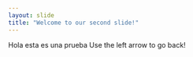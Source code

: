 ```yaml
---
layout: slide
title: "Welcome to our second slide!"
---
```

Hola esta es una prueba
Use the left arrow to go back!
